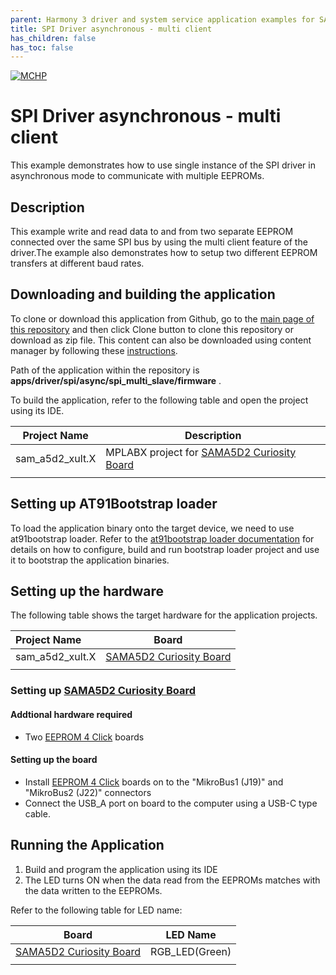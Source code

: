 ```yaml
---
parent: Harmony 3 driver and system service application examples for SAM A5D2 family
title: SPI Driver asynchronous - multi client 
has_children: false
has_toc: false
---
```


[![MCHP](https://www.microchip.com/ResourcePackages/Microchip/assets/dist/images/logo.png)](https://www.microchip.com)

# SPI Driver asynchronous - multi client

This example demonstrates how to use single instance of the SPI driver in asynchronous mode to communicate with multiple EEPROMs.

## Description

This example write and read data to and from two separate EEPROM connected over the same SPI bus by using the multi client feature of the driver.The example also demonstrates how to setup two different EEPROM transfers at different baud rates.

## Downloading and building the application

To clone or download this application from Github, go to the [main page of this repository](https://github.com/Microchip-MPLAB-Harmony/core_apps_sam_a5d2) and then click Clone button to clone this repository or download as zip file.
This content can also be downloaded using content manager by following these [instructions](https://github.com/Microchip-MPLAB-Harmony/contentmanager/wiki).

Path of the application within the repository is **apps/driver/spi/async/spi_multi_slave/firmware** .

To build the application, refer to the following table and open the project using its IDE.

| Project Name      | Description                                    |
| ----------------- | ---------------------------------------------- |
| sam_a5d2_xult.X | MPLABX project for [SAMA5D2 Curiosity Board](https://www.microchip.com/en-us/development-tool/EV07R15A) |
|||

## Setting up AT91Bootstrap loader

To load the application binary onto the target device, we need to use at91bootstrap loader. Refer to the [at91bootstrap loader documentation](../../../../docs/readme_bootstrap.md) for details on how to configure, build and run bootstrap loader project and use it to bootstrap the application binaries.

## Setting up the hardware

The following table shows the target hardware for the application projects.

| Project Name| Board|
|:---------|:---------:|
| sam_a5d2_xult.X | [SAMA5D2 Curiosity Board](https://www.microchip.com/en-us/development-tool/EV07R15A) |
|||

### Setting up [SAMA5D2 Curiosity Board](https://www.microchip.com/en-us/development-tool/EV07R15A)

#### Addtional hardware required

- Two [EEPROM 4 Click](https://www.mikroe.com/eeprom-4-click) boards

#### Setting up the board

- Install [EEPROM 4 Click](https://www.mikroe.com/eeprom-4-click) boards on to the "MikroBus1 (J19)" and "MikroBus2 (J22)" connectors
- Connect the USB_A port on board to the computer using a USB-C type cable.

## Running the Application

1. Build and program the application using its IDE
2. The LED turns ON when the data read from the EEPROMs matches with the data written to the EEPROMs.

Refer to the following table for LED name:

| Board | LED Name |
| ----- | -------- |
|  [SAMA5D2 Curiosity Board](https://www.microchip.com/en-us/development-tool/EV07R15A)  | RGB_LED(Green) |
|||
